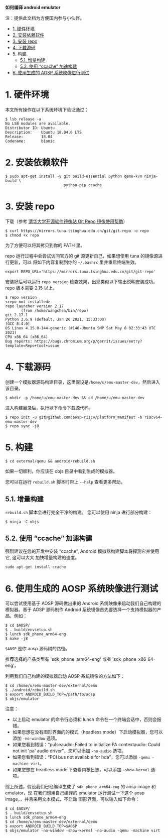 **如何编译 android emulator**

注：提供此文档为方便国内参与小伙伴。

<!-- TOC -->

- [1. 硬件环境](#1-硬件环境)
- [2. 安装依赖软件](#2-安装依赖软件)
- [3. 安装 repo](#3-安装-repo)
- [4. 下载源码](#4-下载源码)
- [5. 构建](#5-构建)
    - [5.1. 增量构建](#51-增量构建)
    - [5.2. 使用 “ccache” 加速构建](#52-使用-ccache-加速构建)
- [6. 使用生成的 AOSP 系统映像进行测试](#6-使用生成的-aosp-系统映像进行测试)

<!-- /TOC -->

# 1. 硬件环境

本文所有操作在以下系统环境下验证通过：

```
$ lsb_release -a
No LSB modules are available.
Distributor ID: Ubuntu
Description:    Ubuntu 18.04.6 LTS
Release:        18.04
Codename:       bionic
```

# 2. 安装依赖软件

```
$ sudo apt-get install -y git build-essential python qemu-kvm ninja-build \
                          python-pip ccache
```

# 3. 安装 repo

下载（参考 [清华大学开源软件镜像站 Git Repo 镜像使用帮助](https://mirrors.tuna.tsinghua.edu.cn/help/git-repo/)）

```
$ curl https://mirrors.tuna.tsinghua.edu.cn/git/git-repo -o repo
$ chmod +x repo
```
为了方便可以将其拷贝到你的 PATH 里。

repo 运行过程中会尝试访问官方的 git 源更新自己，如果想使用 tuna 的镜像源进行更新，可以
将如下内容复制到你的 `~/.bashrc` 里并重启终端生效。

```
export REPO_URL='https://mirrors.tuna.tsinghua.edu.cn/git/git-repo'
```

安装好后可以运行 `repo version` 检查效果，出现类似以下输出说明安装成功。repo 版本需要 2.15 以上。

```
$ repo version
<repo not installed>
repo launcher version 2.17
       (from /home/wangchen/bin/repo)
git 2.17.1
Python 3.6.9 (default, Jan 26 2021, 15:33:00)
[GCC 8.4.0]
OS Linux 4.15.0-144-generic (#148-Ubuntu SMP Sat May 8 02:33:43 UTC 2021)
CPU x86_64 (x86_64)
Bug reports: https://bugs.chromium.org/p/gerrit/issues/entry?template=Repo+tool+issue
```

# 4. 下载源码

创建一个模拟器源码构建目录，这里假设是`/home/u/emu-master-dev`，然后进入该目录。

```
$ mkdir -p /home/u/emu-master-dev && cd /home/u/emu-master-dev
```

进入构建目录后，执行以下命令下载源代码。

```
$ repo init -u git@github.com:aosp-riscv/platform_manifest -b riscv64-emu-master-dev
$ repo sync -j8
```

# 5. 构建

```
$ cd external/qemu && android/rebuild.sh
```

如果一切顺利，你应该在 objs 目录中看到生成的模拟器。

您可以在运行 `rebuild.sh` 脚本时带上 `--help` 查看更多帮助。

## 5.1. 增量构建

`rebuild.sh` 脚本会进行完全干净的构建。 您可以使用 ninja 进行部分构建：

```
$ ninja -C objs
```

## 5.2. 使用 “ccache” 加速构建 

强烈建议在您的开发中安装 “ccache”, Android 模拟器构建脚本将探测它并使用它, 这可以大大
加快增量构建的速度。

```
sudo apt-get install ccache
```

# 6. 使用生成的 AOSP 系统映像进行测试

可以尝试使用基于 AOSP 源码做出来的 Android 系统映像来启动我们自己构建的模拟器。基于 AOSP
源码制作 Android 系统镜像首先要选择一个支持模拟器的产品，例如：

```
$ cd $AOSP/
$ . build/envsetup.sh 
$ lunch sdk_phone_arm64-eng
$ make -j8
```

`$AOSP` 是你 aosp 源码树的路径。

推荐选择的产品类型有 'sdk_phone_arm64-eng' 或者 'sdk_phone_x86_64-eng'。

利用我们自己构建的模拟器启动 AOSP 系统镜像的方法如下：

```
$ cd /home/u/emu-master-dev/external/qemu 
$ ./android/rebuild.sh 
$ export ANDROID_BUILD_TOP=/path/to/aosp
$ objs/emulator
```

注意：
- 以上启动 emulator 的命令行必须和 lunch 命令在一个终端会话中，否则会报错。
- 如果您想在没有图形界面的的模式（headless mode）下启动模拟器，您可以添加 `-no-window` 选项。
- 如果您看到错误：“pulseaudio: Failed to initialize PA contextaudio: Could not
  init 'pa' audio driver”，您可以添加 `-no-audio` 选项。
- 如果您看到错误：“PCI bus not available for hda”，您可以添加 `-qemu -machine virt`。
- 如果您想在 headless mode 下查看内核日志，可以添加 `-show-kernel` 选项。

综上所述，假设我们已经编译生成了 `sdk_phone_arm64-eng` 的 aosp image 和 emulator，现
在我们想用自己编译的 emulator 运行测试一下这个 aosp image，，并且采用文本模式，不启动
图形界面，可以输入如下命令：
```
$ cd $AOSP/
$ . build/envsetup.sh
$ lunch sdk_phone_arm64-eng
$ cd /home/u/emu-master-dev/external/qemu
$ export ANDROID_BUILD_TOP=$AOSP
$ objs/emulator -no-window -show-kernel -no-audio -qemu -machine virt
```
